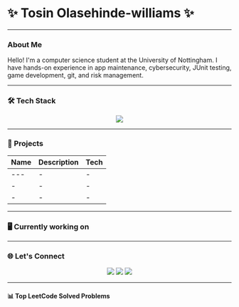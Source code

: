 # ✨ Tosin Olasehinde-williams ✨
---

### About Me
Hello! I'm a computer science student at the University of Nottingham. I have hands-on experience in app maintenance, cybersecurity, JUnit testing, game development, git, and risk management.

---

### 🛠️ Tech Stack
<p align="center">
  <img src="https://skillicons.dev/icons?i=python,c,java,haskell,git,csharp,sql,junit,vscode" />
</p>

---

### 🌸 Projects
| Name | Description | Tech |
|------|-------------|------|
| --- |- |- |
|  -|  -| -|
|  -|  -| - |

---
###  🖥️ Currently working on



---

### 🌐 Let's Connect
<p align="center">
  <a href="https://leetcode.com/ConZ007" target="_blank"><img src="https://img.shields.io/badge/LeetCode-FFB6C1?style=for-the-badge&logo=leetcode&logoColor=white"/></a>
  <a href="https://linkedin.com/in/tosin-olasehinde-williams" target="_blank"><img src="https://img.shields.io/badge/LinkedIn-FF69B4?style=for-the-badge&logo=linkedin&logoColor=white"/></a>
  <a href="mailto:tosinolasehindewilliams@gmail.com" target="_blank"><img src="https://img.shields.io/badge/Email-DB7093?style=for-the-badge&logo=gmail&logoColor=white"/></a>
</p>

---

#### 📊 Top LeetCode Solved Problems
<!-- LEETCODE:START -->
<!-- LEETCODE:END -->
